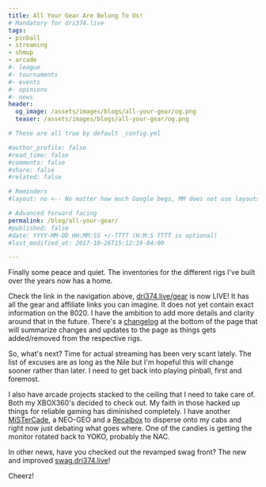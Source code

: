 ```yaml
---
title: All Your Gear Are Belong To Us!
# Mandatory for dri374.live
tags:
- pinball
- streaming
- shmup
- arcade
#- league
#- tournaments
#- events
#- opinions
#- news
header:
  og_image: /assets/images/blogs/all-your-gear/og.png
  teaser: /assets/images/blogs/all-your-gear/og.png

# These are all true by default _config.yml

#author_profile: false
#read_time: false
#comments: false
#share: false
#related: false

# Reminders
#layout: no <-- No matter how much Google begs, MM does not use layouts for posts

# Advanced forward facing
permalink: /blog/all-your-gear/
#published: false
#date: YYYY-MM-DD HH:MM:SS +/-TTTT (H:M:S TTTT is optional)
#last_modified_at: 2017-10-26T15:12:19-04:00

---
```


Finally some peace and quiet. The inventories for the different rigs I've built over the years now has a home.

<!--more-->

Check the link in the navigation above, [dri374.live/gear](/gear) is now LIVE! It has all the gear and affiliate links you can imagine. It does not yet contain exact information on the 8020. I have the ambition to add more details and clarity around that in the future. There's a [changelog](/gear#changelog) at the bottom of the page that will summarize changes and updates to the page as things gets added/removed from the respective rigs.

So, what's next? Time for actual streaming has been very scant lately. The list of excuses are as long as the Nile but I'm hopeful this will change sooner rather than later. I need to get back into playing pinball, first and foremost.

I also have arcade projects stacked to the ceiling that I need to take care of. Both my XBOX360's decided to check out. My faith in those hacked up things for reliable gaming has diminished completely. I have another [MiSTerCade](https://misteraddons.com/products/mistercade), a NEO-GEO and a [Recalbox](https://www.recalbox.com/recalbox-rgb-jamma/) to disperse onto my cabs and right now just debating what goes where. One of the candies is getting the monitor rotated back to YOKO, probably the NAC.

In other news, have you checked out the revamped swag front? The new and improved [swag.dri374.live](https://swag.dri374.live)!

Cheerz!
